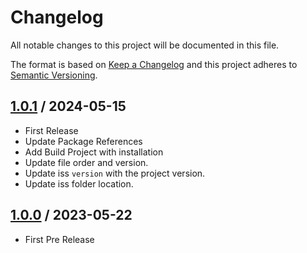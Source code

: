 ﻿# Changelog
All notable changes to this project will be documented in this file.

The format is based on [Keep a Changelog](http://keepachangelog.com/en/1.0.0/)
and this project adheres to [Semantic Versioning](http://semver.org/spec/v2.0.0.html).

## [1.0.1] / 2024-05-15
- First Release
- Update Package References
- Add Build Project with installation
- Update file order and version.
- Update iss `version` with the project version.
- Update iss folder location.

## [1.0.0] / 2023-05-22
- First Pre Release

[vNext]: ../../compare/1.0.0...HEAD
[1.0.1]: ../../compare/1.0.0...1.0.1
[1.0.0]: ../../compare/1.0.0